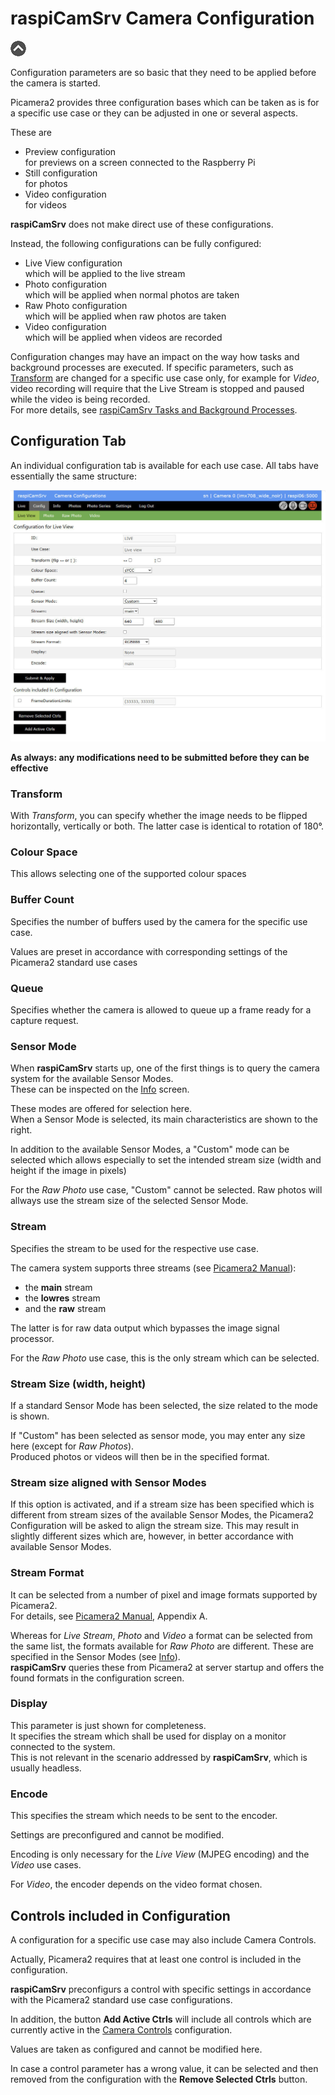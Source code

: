 # raspiCamSrv Camera Configuration

[![Up](img/goup.gif)](./UserGuide.md)

Configuration parameters are so basic that they need to be applied before the camera is started.

Picamera2 provides three configuration bases which can be taken as is for a specific use case or they can be adjusted in one or several aspects.

These are
- Preview configuration   
for previews on a screen connected to the Raspberry Pi
- Still configuration   
for photos
- Video configuration   
for videos

**raspiCamSrv** does not make direct use of these configurations.

Instead, the following configurations can be fully configured:
- Live View configuration   
which will be applied to the live stream
- Photo configuration   
which will be applied when normal photos are taken
- Raw Photo configuration   
which will be applied when raw photos are taken
- Video configuration   
which will be applied when videos are recorded

Configuration changes may have an impact on the way how tasks and background processes are executed. If specific parameters, such as [Transform](#transform) are changed for a specific use case only, for example for *Video*, video recording will require that the Live Stream is stopped and paused while the video is being recorded.   
For more details, see [raspiCamSrv Tasks and Background Processes](./Background%20Processes.md).

## Configuration Tab

An individual configuration tab is available for each use case. All tabs have essentially the same structure:

![Configuration](img/Config.jpg)


**As always: any modifications need to be submitted before they can be effective**

### Transform

With *Transform*, you can specify whether the image needs to be flipped horizontally, vertically or both. The latter case is identical to rotation of 180°.

### Colour Space

This allows selecting one of the supported colour spaces

### Buffer Count

Specifies the number of buffers used by the camera for the specific use case.

Values are preset in accordance with corresponding settings of the Picamera2 standard use cases

### Queue

Specifies whether the camera is allowed to queue up a frame ready for a capture request.

### Sensor Mode

When **raspiCamSrv** starts up, one of the first things is to query the camera system for the available Sensor Modes.  
These can be inspected on the [Info](./Information.md) screen.


These modes are offered for selection here.   
When a Sensor Mode is selected, its main characteristics are shown to the right.

In addition to the available Sensor Modes, a "Custom" mode can be selected which allows especially to set the intended stream size (width and height if the image in pixels)

For the *Raw Photo* use case, "Custom" cannot be selected. Raw photos will allways use the stream size of the selected Sensor Mode.

### Stream

Specifies the stream to be used for the respective use case.

The camera system supports three streams (see [Picamera2 Manual](./picamera2-manual.pdf)):
- the **main** stream
- the **lowres** stream
- and the **raw** stream

The latter is for raw data output which bypasses the image signal processor.

For the *Raw Photo* use case, this is the only stream which can be selected.

### Stream Size (width, height)

If a standard Sensor Mode has been selected, the size related to the mode is shown.

If "Custom" has been selected as sensor mode, you may enter any size here (except for *Raw Photos*).   
Produced photos or videos will then be in the specified format.

### Stream size aligned with Sensor Modes

If this option is activated, and if a stream size has been specified which is different from stream sizes of the available Sensor Modes, the Picamera2 Configuration will be asked to align the stream size. This may result in slightly different sizes which are, however, in better accordance with available Sensor Modes.

### Stream Format

It can be selected from a number of pixel and image formats supported by Picamera2.   
For details, see [Picamera2 Manual](./picamera2-manual.pdf), Appendix A.

Whereas for *Live Stream*, *Photo* and *Video* a format can be selected from the same list, the formats available for *Raw Photo* are different. These are specified in the Sensor Modes (see [Info](./Information.md)).   
**raspiCamSrv** queries these from Picamera2 at server startup and offers the found formats in the configuration screen.

### Display

This parameter is just shown for completeness.   
It specifies the stream which shall be used for display on a monitor connected to the system.   
This is not relevant in the scenario addressed by **raspiCamSrv**, which is usually headless.

### Encode

This specifies the stream which needs to be sent to the encoder.

Settings are preconfigured and cannot be modified.

Encoding is only necessary for the *Live View* (MJPEG encoding) and the *Video* use cases.

For *Video*, the encoder depends on the video format chosen.


## Controls included in Configuration

A configuration for a specific use case may also include Camera Controls.

Actually, Picamera2 requires that at least one control is included in the configuration.

**raspiCamSrv** preconfigurs a control with specific settings in accordance with the Picamera2 standard use case configurations.

In addition, the button **Add Active Ctrls** will include all controls which are currently active in the [Camera Controls](./CameraControls.md) configuration.

Values are taken as configured and cannot be modified here.

In case a control parameter has a wrong value, it can be selected and then removed from the configuration with the **Remove Selected Ctrls** button.
